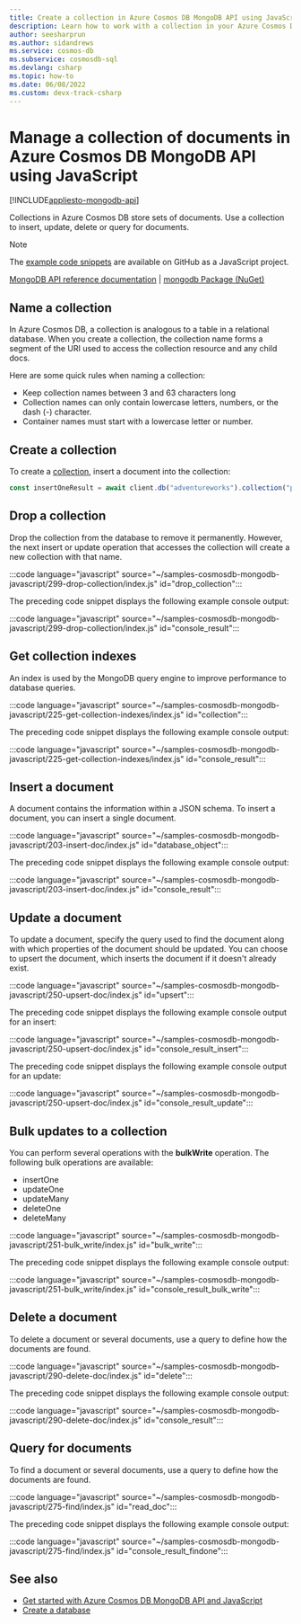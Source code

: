 ```yaml
---
title: Create a collection in Azure Cosmos DB MongoDB API using JavaScript
description: Learn how to work with a collection in your Azure Cosmos DB MongoDB API database using the JavaScript SDK.
author: seesharprun
ms.author: sidandrews
ms.service: cosmos-db
ms.subservice: cosmosdb-sql
ms.devlang: csharp
ms.topic: how-to
ms.date: 06/08/2022
ms.custom: devx-track-csharp
---
```


# Manage a collection of documents in Azure Cosmos DB MongoDB API using JavaScript

[!INCLUDE[appliesto-mongodb-api](../includes/appliesto-mongodb-api.md)]

Collections in Azure Cosmos DB store sets of documents. Use a collection to insert, update, delete or query for documents.

> [!NOTE]
> The [example code snippets](https://github.com/Azure-Samples/cosmos-db-mongodb-api-javascript-samples) are available on GitHub as a JavaScript project.

[MongoDB API reference documentation](https://docs.mongodb.com/drivers/node) | [mongodb Package (NuGet)](https://www.npmjs.com/package/mongodb)


## Name a collection

In Azure Cosmos DB, a collection is analogous to a table in a relational database. When you create a collection, the collection name forms a segment of the URI used to access the collection resource and any child docs.

Here are some quick rules when naming a collection:

* Keep collection names between 3 and 63 characters long
* Collection names can only contain lowercase letters, numbers, or the dash (-) character.
* Container names must start with a lowercase letter or number.

## Create a collection

To create a [collection](https://mongodb.github.io/node-mongodb-native/4.5/classes/Db.html#collection), insert a document into the collection:

```javascript
const insertOneResult = await client.db("adventureworks").collection("products").insertOne(doc);
```

## Drop a collection

Drop the collection from the database to remove it permanently. However, the next insert or update operation that accesses the collection will create a new collection with that name.


:::code language="javascript" source="~/samples-cosmosdb-mongodb-javascript/299-drop-collection/index.js" id="drop_collection":::

The preceding code snippet displays the following example console output:

:::code language="javascript" source="~/samples-cosmosdb-mongodb-javascript/299-drop-collection/index.js" id="console_result":::

## Get collection indexes

An index is used by the MongoDB query engine to improve performance to database queries.

:::code language="javascript" source="~/samples-cosmosdb-mongodb-javascript/225-get-collection-indexes/index.js" id="collection":::

The preceding code snippet displays the following example console output:

:::code language="javascript" source="~/samples-cosmosdb-mongodb-javascript/225-get-collection-indexes/index.js" id="console_result":::

## Insert a document

A document contains the information within a JSON schema. To insert a document, you can insert a single document.

:::code language="javascript" source="~/samples-cosmosdb-mongodb-javascript/203-insert-doc/index.js" id="database_object":::

The preceding code snippet displays the following example console output:

:::code language="javascript" source="~/samples-cosmosdb-mongodb-javascript/203-insert-doc/index.js" id="console_result":::


## Update a document

To update a document, specify the query used to find the document along with which properties of the document should be updated. You can choose to upsert the document, which inserts the document if it doesn't already exist. 

:::code language="javascript" source="~/samples-cosmosdb-mongodb-javascript/250-upsert-doc/index.js" id="upsert":::

The preceding code snippet displays the following example console output for an insert:

:::code language="javascript" source="~/samples-cosmosdb-mongodb-javascript/250-upsert-doc/index.js" id="console_result_insert":::

The preceding code snippet displays the following example console output for an update:

:::code language="javascript" source="~/samples-cosmosdb-mongodb-javascript/250-upsert-doc/index.js" id="console_result_update":::

## Bulk updates to a collection

You can perform several operations with the **bulkWrite** operation. The following bulk operations are available:

* insertOne
* updateOne
* updateMany
* deleteOne
* deleteMany

:::code language="javascript" source="~/samples-cosmosdb-mongodb-javascript/251-bulk_write/index.js" id="bulk_write":::

The preceding code snippet displays the following example console output:

:::code language="javascript" source="~/samples-cosmosdb-mongodb-javascript/251-bulk_write/index.js" id="console_result_bulk_write":::

## Delete a document

To delete a document or several documents, use a query to define how the documents are found. 

:::code language="javascript" source="~/samples-cosmosdb-mongodb-javascript/290-delete-doc/index.js" id="delete":::

The preceding code snippet displays the following example console output:

:::code language="javascript" source="~/samples-cosmosdb-mongodb-javascript/290-delete-doc/index.js" id="console_result":::

## Query for documents

To find a document or several documents, use a query to define how the documents are found. 

:::code language="javascript" source="~/samples-cosmosdb-mongodb-javascript/275-find/index.js" id="read_doc":::

The preceding code snippet displays the following example console output:

:::code language="javascript" source="~/samples-cosmosdb-mongodb-javascript/275-find/index.js" id="console_result_findone":::

## See also

- [Get started with Azure Cosmos DB MongoDB API and JavaScript](how-to-javascript-get-started.md)
- [Create a database](how-to-javascript-manage-databases.md)
